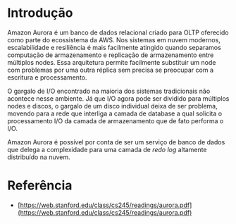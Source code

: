 
# Introdução

Amazon Aurora é um banco de dados relacional criado para OLTP oferecido como parte do ecossistema da AWS. Nos sistemas em nuvem modernos, escalabilidade e resiliência é mais facilmente atingido quando separamos computação de armazenamento e replicação de armazenamento entre múltiplos nodes. Essa arquitetura permite facilmente substituir um node com problemas por uma outra réplica sem precisa se preocupar com a escritura e processamento.

O gargalo de I/O encontrado na maioria dos sistemas tradicionais não acontece nesse ambiente. Já que I/O agora pode ser dividido para múltiplos nodes e discos, o gargalo de um disco individual deixa de ser problema, movendo para a rede que interliga a camada de database a qual solicita o processamento I/O da camada de armazenamento que de fato performa o I/O.

Amazon Aurora é possível por conta de ser um serviço de banco de dados que delega a complexidade para uma camada de _redo log_ altamente distribuído na nuvem.

# Referência

- [https://web.stanford.edu/class/cs245/readings/aurora.pdf](https://web.stanford.edu/class/cs245/readings/aurora.pdf)